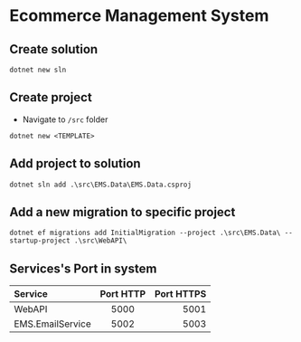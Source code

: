 # Ecommerce Management System

## Create solution

```
dotnet new sln
```

## Create project

- Navigate to `/src` folder

```
dotnet new <TEMPLATE>
```

## Add project to solution

```
dotnet sln add .\src\EMS.Data\EMS.Data.csproj
```

## Add a new migration to specific project

```
dotnet ef migrations add InitialMigration --project .\src\EMS.Data\ --startup-project .\src\WebAPI\
```

## Services's Port in system
| Service           | Port HTTP |   Port HTTPS  |
| :---------------- | :------:  | ------------: |
| WebAPI            |   5000    |   5001        |
| EMS.EmailService  |   5002    |   5003        |